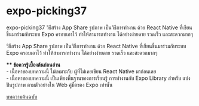 # expo-picking37
expo-picking37 วิธีสร้าง App Share รูปภาพ เป็นวิธีการทำงาน ด้วย React Native ที่เขียนขึ้นมาร่วมกับระบบ Expo ครอบเอาไว้ ทำให้สามารถทำงาน ได้อย่างง่ายดาย รวดเร็ว และสะดวกมากๆ

<!-- wp:paragraph -->
<p>วิธีสร้าง App Share รูปภาพ เป็นวิธีการทำงาน ด้วย React Native ที่เขียนขึ้นมาร่วมกับระบบ Expo ครอบเอาไว้ ทำให้สามารถทำงาน ได้อย่างง่ายดาย รวดเร็ว และสะดวกมากๆ</p>
<!-- /wp:paragraph -->

<!-- wp:paragraph -->
<p><strong>** ข้อควรรู้เบื้องต้นก่อนอ่าน</strong><br>- เนื้อหาของบทความนี้ ไม่เหมาะกับ ผู้ที่ไม่เคยเขียน React Native มาก่อนเลย<br>- เนื้อหาของบทความนี้ เป็นเพียงพื้นฐานของการเรียนรู้ การทำงานกับ Expo Library สำหรับ แบ่งปันรูปภาพ ตามตัวอย่างใน Web คู่มือของ Expo เท่านั้น</p>
<!-- /wp:paragraph -->

<a href="https://teerapuch.com/developer/%e0%b8%a7%e0%b8%b4%e0%b8%98%e0%b8%b5%e0%b8%aa%e0%b8%a3%e0%b9%89%e0%b8%b2%e0%b8%87-app-share-%e0%b8%a3%e0%b8%b9%e0%b8%9b%e0%b8%a0%e0%b8%b2%e0%b8%9e-%e0%b8%94%e0%b9%89%e0%b8%a7%e0%b8%a2-react-native/">
บทความต้นฉบับ</a>
